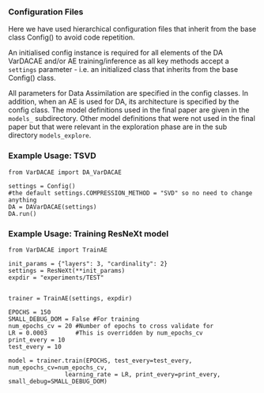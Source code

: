 ### Configuration Files

Here we have used hierarchical configuration files that inherit from the base class Config() to avoid code repetition.

An initialised config instance is required for all elements of the DA VarDACAE and/or AE training/inference as all key methods accept a `settings` parameter - i.e. an initialized class that inherits from the base Config() class.

All parameters for Data Assimilation are specified in the config classes.
In addition, when an AE is used for DA, its architecture is specified by the config class.
The model definitions used in the final paper are given in the `models_` subdirectory.
Other model definitions that were not used in the final paper but that were relevant in the exploration phase are in the sub directory `models_explore`.

### Example Usage: TSVD
```from VarDACAE.settings.base import Config
from VarDACAE import DA_VarDACAE

settings = Config()
#the default settings.COMPRESSION_METHOD = "SVD" so no need to change anything
DA = DAVarDACAE(settings)
DA.run()
```



### Example Usage: Training ResNeXt model
```from VarDACAE.settings.models_.resNeXt import ResNeXt
from VarDACAE import TrainAE

init_params = {"layers": 3, "cardinality": 2}
settings = ResNeXt(**init_params)
expdir = "experiments/TEST"


trainer = TrainAE(settings, expdir)

EPOCHS = 150
SMALL_DEBUG_DOM = False #For training
num_epochs_cv = 20 #Number of epochs to cross validate for
LR = 0.0003        #This is overridden by num_epochs_cv
print_every = 10
test_every = 10

model = trainer.train(EPOCHS, test_every=test_every, num_epochs_cv=num_epochs_cv,
                learning_rate = LR, print_every=print_every, small_debug=SMALL_DEBUG_DOM)
```
